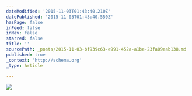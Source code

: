 ```yaml
---
dateModified: '2015-11-03T01:43:40.210Z'
datePublished: '2015-11-03T01:43:40.550Z'
hasPage: false
inFeed: false
inNav: false
starred: false
title: ''
sourcePath: _posts/2015-11-03-bf939c63-e991-452a-a1be-23fa09eab138.md
published: true
_context: 'http://schema.org'
_type: Article

---
```

![](https://the-grid-user-content.s3-us-west-2.amazonaws.com/86af982d-ff20-4f1b-9cc6-f5428f4bc2f7.jpg)